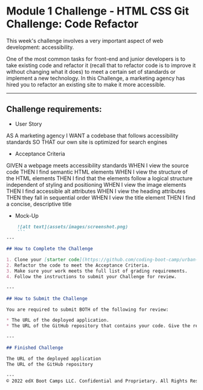 # Module 1 Challenge - HTML CSS Git Challenge: Code Refactor

This week's challenge involves a very important aspect of web development: accessibility.

One of the most common tasks for front-end and junior developers is to take existing code and refactor it (recall that to refactor code is to improve it without changing what it does) to meet a certain set of standards or implement a new technology. In this Challenge, a marketing agency has hired you to refactor an existing site to make it more accessible.

---

## Challenge requirements:

* User Story

AS A marketing agency
I WANT a codebase that follows accessibility standards
SO THAT our own site is optimized for search engines

* Acceptance Criteria

GIVEN a webpage meets accessibility standards
WHEN I view the source code
THEN I find semantic HTML elements
WHEN I view the structure of the HTML elements
THEN I find that the elements follow a logical structure independent of styling and positioning
WHEN I view the image elements
THEN I find accessible alt attributes
WHEN I view the heading attributes
THEN they fall in sequential order
WHEN I view the title element
THEN I find a concise, descriptive title

* Mock-Up

```md
    ![alt text](assets/images/screenshot.png)
    ```
---

## How to Complete the Challenge

1. Clone your [starter code](https://github.com/coding-boot-camp/urban-octo-telegram)
2. Refactor the code to meet the Acceptance Criteria.
3. Make sure your work meets the full list of grading requirements.
4. Follow the instructions to submit your Challenge for review.

---

## How to Submit the Challenge

You are required to submit BOTH of the following for review:

* The URL of the deployed application.
* The URL of the GitHub repository that contains your code. Give the repository a unique name and include a README file that describes the project.

---

## Finished Challenge

The URL of the deployed application
The URL of the GitHub repository

---
© 2022 edX Boot Camps LLC. Confidential and Proprietary. All Rights Reserved.
